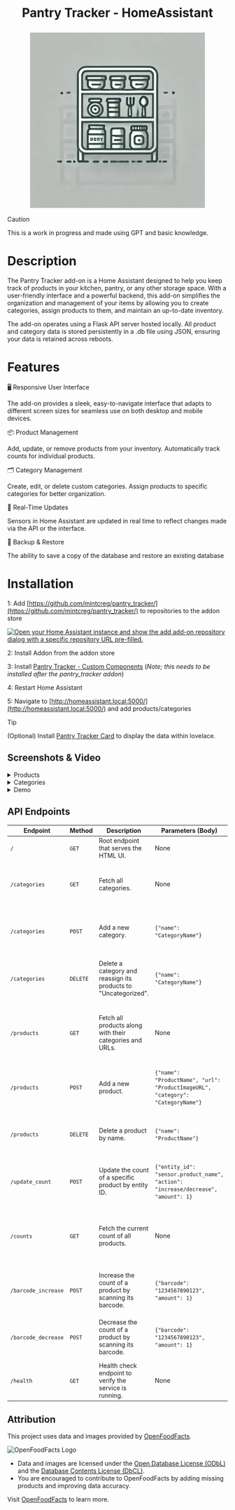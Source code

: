 # <p align="center"> Pantry Tracker - HomeAssistant </p>

<p align="center">
<img src="images/logo.webp" alt="Alt Text" width="400" height="400">
</p>

> [!CAUTION]
> This is a work in progress and made using GPT and basic knowledge.


# Description
The Pantry Tracker add-on is a Home Assistant designed to help you keep track of products in your kitchen, pantry, or any other storage space. With a user-friendly interface and a powerful backend, this add-on simplifies the organization and management of your items by allowing you to create categories, assign products to them, and maintain an up-to-date inventory.

The add-on operates using a Flask API server hosted locally. All product and category data is stored persistently in a .db file using JSON, ensuring your data is retained across reboots.


# **Features**

🖥️ Responsive User Interface

The add-on provides a sleek, easy-to-navigate interface that adapts to different screen sizes for seamless use on both desktop and mobile devices.

📦 Product Management

Add, update, or remove products from your inventory.
Automatically track counts for individual products.

🗂️ Category Management

Create, edit, or delete custom categories.
Assign products to specific categories for better organization.

🔄 Real-Time Updates

Sensors in Home Assistant are updated in real time to reflect changes made via the API or the interface.

💾 Backup & Restore

The ability to save a copy of the database and restore an existing database

# Installation
1: Add [https://github.com/mintcreg/pantry_tracker/](https://github.com/mintcreg/pantry_tracker/) to repositories to the addon store

[![Open your Home Assistant instance and show the add add-on repository dialog with a specific repository URL pre-filled.](https://my.home-assistant.io/badges/supervisor_add_addon_repository.svg)](https://my.home-assistant.io/redirect/supervisor_add_addon_repository/?repository_url=https%3A%2F%2Fgithub.com%2Fmintcreg%2Fpantry_tracker)

2: Install Addon from the addon store

3: Install [Pantry Tracker - Custom Components](https://github.com/mintcreg/pantry_tracker_components) (*Note; this needs to be installed after the pantry_tracker addon*)

4: Restart Home Assistant

5: Navigate to [http://homeassistant.local:5000/](http://homeassistant.local:5000/) and add products/categories 


> [!TIP]
> (Optional) Install [Pantry Tracker Card](https://github.com/mintcreg/pantry_tracker_card) to display the data within lovelace.



## Screenshots & Video

<details>
<summary>Products</summary>
 
<br>

![Categories](https://raw.githubusercontent.com/mintcreg/pantry_tracker/main/images/products.PNG)

</details>

<details>
<summary>Categories</summary>
 
<br>

![Categories](https://raw.githubusercontent.com/mintcreg/pantry_tracker/main/images/categories.PNG)

</details>


<details>
<summary>Demo</summary>
 
<br>

![Categories](https://raw.githubusercontent.com/mintcreg/pantry_tracker/main/images/demo.gif)

</details>


## API Endpoints

| **Endpoint**         | **Method** | **Description**                                                                                  | **Parameters (Body)**                                                                                   | **Response**                                                                                                                                                 |
|-----------------------|------------|--------------------------------------------------------------------------------------------------|---------------------------------------------------------------------------------------------------------|---------------------------------------------------------------------------------------------------------------------------------------------------------------|
| `/`                  | `GET`      | Root endpoint that serves the HTML UI.                                                          | None                                                                                                    | Renders `index.html`.                                                                                                                                        |
| `/categories`        | `GET`      | Fetch all categories.                                                                           | None                                                                                                    | `200`: List of category names. <br> Example: `["Fruits", "Vegetables"]` <br> `500`: Error message if fetch fails.                                           |
| `/categories`        | `POST`     | Add a new category.                                                                             | `{"name": "CategoryName"}`                                                                             | `200`: Updated list of categories. <br> `400`: Validation errors or duplicate category. <br> `500`: Error message if addition fails.                        |
| `/categories`        | `DELETE`   | Delete a category and reassign its products to "Uncategorized".                                 | `{"name": "CategoryName"}`                                                                             | `200`: Updated list of categories. <br> `400`: Validation errors. <br> `404`: Category not found. <br> `500`: Error message if deletion fails.              |
| `/products`          | `GET`      | Fetch all products along with their categories and URLs.                                        | None                                                                                                    | `200`: List of products with their details. <br> Example: `[{"name": "Apple", "url": "image.jpg", "category": "Fruits"}]` <br> `500`: Error message if fails. |
| `/products`          | `POST`     | Add a new product.                                                                              | `{"name": "ProductName", "url": "ProductImageURL", "category": "CategoryName"}`                         | `200`: Updated list of products. <br> `400`: Validation errors or duplicate product. <br> `500`: Error message if addition fails.                           |
| `/products`          | `DELETE`   | Delete a product by name.                                                                       | `{"name": "ProductName"}`                                                                              | `200`: Updated list of products. <br> `400`: Validation errors. <br> `404`: Product not found. <br> `500`: Error message if deletion fails.                 |
| `/update_count`      | `POST`     | Update the count of a specific product by entity ID.                                            | `{"entity_id": "sensor.product_name", "action": "increase/decrease", "amount": 1}`                      | `200`: Updated count. <br> Example: `{"status": "ok", "count": 5}` <br> `400`: Validation errors. <br> `404`: Product not found. <br> `500`: Error message. |
| `/counts`            | `GET`      | Fetch the current count of all products.                                                        | None                                                                                                    | `200`: Dictionary of product counts keyed by `entity_id`. <br> Example: `{"sensor.product_apple": 5}` <br> `500`: Error message if fetch fails.             |
| `/barcode_increase`  | `POST`     | Increase the count of a product by scanning its barcode.                                        | `{"barcode": "1234567890123", "amount": 1}`                                                             | `200`: Updated count. <br> Example: `{"status": "ok", "count": 6}` <br> `400`: Validation errors. <br> `404`: Barcode not found. <br> `500`: Error message.  |
| `/barcode_decrease`  | `POST`     | Decrease the count of a product by scanning its barcode.                                        | `{"barcode": "1234567890123", "amount": 1}`                                                             | `200`: Updated count. <br> Example: `{"status": "ok", "count": 4}` <br> `400`: Validation errors. <br> `404`: Barcode not found. <br> `500`: Error message.  |
| `/health`            | `GET`      | Health check endpoint to verify the service is running.                                         | None                                                                                                    | `200`: Health status. <br> Example: `{"status": "healthy"}`                                                                                                 |
                                                                                        


## Attribution

This project uses data and images provided by [OpenFoodFacts](https://world.openfoodfacts.org/).

![OpenFoodFacts Logo](https://static.openfoodfacts.org/images/logos/off-logo-horizontal-light.svg)

- Data and images are licensed under the [Open Database License (ODbL)](https://opendatacommons.org/licenses/odbl/1-0/) and the [Database Contents License (DbCL)](https://opendatacommons.org/licenses/dbcl/1-0/).
- You are encouraged to contribute to OpenFoodFacts by adding missing products and improving data accuracy.

Visit [OpenFoodFacts](https://world.openfoodfacts.org/) to learn more.


